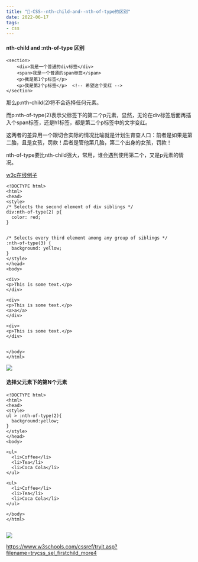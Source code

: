 ```yaml
---
title: "🌈-CSS--nth-child-and--nth-of-type的区别"
date: 2022-06-17
tags: 
- css
---
```

#### nth-child and :nth-of-type 区别

```
<section>
    <div>我是一个普通的div标签</div>
    <span>我是一个普通的span标签</span>
    <p>我是第1个p标签</p>
    <p>我是第2个p标签</p>  <!-- 希望这个变红 -->
</section>

```
那么p:nth-child(2)将不会选择任何元素。

而p:nth-of-type(2)表示父标签下的第二个p元素，显然，无论在div标签后面再插入个span标签，还是h1标签，都是第二个p标签中的文字变红。

这两者的差异用一个跟切合实际的情况比喻就是计划生育查人口：前者是如果是第二胎，且是女孩，罚款！后者是管他第几胎，第二个出身的女孩，罚款！

nth-of-type要比nth-child强大，常用，谁会遇到使用第二个，又是p元素的情况。

[w3c在线例子](https://www.w3schools.com/cssref/sel_nth-of-type.asp)

```
<!DOCTYPE html>
<html>
<head>
<style> 
/* Selects the second element of div siblings */
div:nth-of-type(2) p{
  color: red;
}


/* Selects every third element among any group of siblings */
:nth-of-type(3) {
  background: yellow;
}
</style>
</head>
<body>

<div>
<p>This is some text.</p>
</div>

<div>
<p>This is some text.</p>
<a>a</a>
</div>

<div>
<p>This is some text.</p>
</div>


</body>
</html>

```
![](https://upload-images.jianshu.io/upload_images/15312191-f7e8bd6a38d2b716.png?imageMogr2/auto-orient/strip%7CimageView2/2/w/1240)


#### 选择父元素下的第N个元素
```
<!DOCTYPE html>
<html>
<head>
<style>
ul > :nth-of-type(2){
  background:yellow;
}
</style>
</head>
<body>

<ul>
  <li>Coffee</li>
  <li>Tea</li>
  <li>Coca Cola</li>
</ul>

<ul>
  <li>Coffee</li>
  <li>Tea</li>
  <li>Coca Cola</li>
</ul>

</body>
</html>


```
![](https://upload-images.jianshu.io/upload_images/15312191-4b728113a92327dc.png?imageMogr2/auto-orient/strip%7CimageView2/2/w/1240)

https://www.w3schools.com/cssref/tryit.asp?filename=trycss_sel_firstchild_more4
